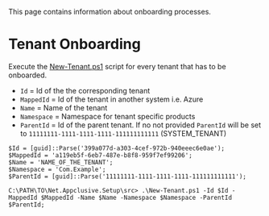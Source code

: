 This page contains information about onboarding processes.

# Tenant Onboarding

Execute the [New-Tenant.ps1](https://github.com/Appclusive/Net.Appclusive.Setup/blob/develop/src/New-Tenant.ps1) script for every tenant that has to be onboarded.

* `Id` = Id of the the corresponding tenant
* `MappedId` = Id of the tenant in another system i.e. Azure
* `Name` = Name of the tenant
* `Namespace` = Namespace for tenant specific products
* `ParentId` = Id of the parent tenant. If no not provided `ParentId` will be set to `11111111-1111-1111-1111-111111111111` (SYSTEM_TENANT)

```
$Id = [guid]::Parse('399a077d-a303-4cef-972b-940eeec6e0ae');
$MappedId = 'a119eb5f-6eb7-487e-b8f8-959f7ef99206';
$Name = 'NAME_OF_THE_TENANT';
$Namespace = 'Com.Example';
$ParentId = [guid]::Parse('11111111-1111-1111-1111-111111111111');

C:\PATH\TO\Net.Appclusive.Setup\src> .\New-Tenant.ps1 -Id $Id -MappedId $MappedId -Name $Name -Namespace $Namespace -ParentId $ParentId;
```
